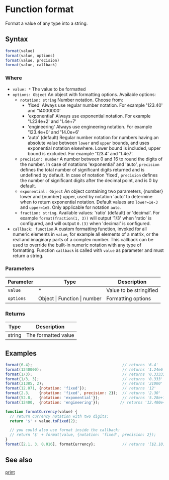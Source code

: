 <!-- Note: This file is automatically generated from source code comments. Changes made in this file will be overridden. -->

# Function format

Format a value of any type into a string.


## Syntax

```js
format(value)
format(value, options)
format(value, precision)
format(value, callback)
```

### Where

 - `value: *`
   The value to be formatted
 - `options: Object`
   An object with formatting options. Available options:
   - `notation: string`
     Number notation. Choose from:
     - 'fixed'
       Always use regular number notation.
       For example '123.40' and '14000000'
     - 'exponential'
       Always use exponential notation.
       For example '1.234e+2' and '1.4e+7'
     - 'engineering'
       Always use engineering notation.
       For example '123.4e+0' and '14.0e+6'
     - 'auto' (default)
       Regular number notation for numbers having an absolute value between
       `lower` and `upper` bounds, and uses exponential notation elsewhere.
       Lower bound is included, upper bound is excluded.
       For example '123.4' and '1.4e7'.
   - `precision: number`
     A number between 0 and 16 to round the digits of the number. In case
     of notations 'exponential' and 'auto', `precision` defines the total
     number of significant digits returned and is undefined by default.
     In case of notation 'fixed', `precision` defines the number of
     significant digits after the decimal point, and is 0 by default.
   - `exponential: Object`
     An object containing two parameters, {number} lower and {number} upper,
     used by notation 'auto' to determine when to return exponential
     notation. Default values are `lower=1e-3` and `upper=1e5`. Only
     applicable for notation `auto`.
   - `fraction: string`. Available values: 'ratio' (default) or 'decimal'.
     For example `format(fraction(1, 3))` will output '1/3' when 'ratio' is
     configured, and will output `0.(3)` when 'decimal' is configured.
- `callback: function`
  A custom formatting function, invoked for all numeric elements in `value`,
  for example all elements of a matrix, or the real and imaginary
  parts of a complex number. This callback can be used to override the
  built-in numeric notation with any type of formatting. Function `callback`
  is called with `value` as parameter and must return a string.

### Parameters

Parameter | Type | Description
--------- | ---- | -----------
`value` | * | Value to be stringified
`options` | Object &#124; Function &#124; number | Formatting options

### Returns

Type | Description
---- | -----------
string | The formatted value


## Examples

```js
format(6.4);                                        // returns '6.4'
format(1240000);                                    // returns '1.24e6'
format(1/3);                                        // returns '0.3333333333333333'
format(1/3, 3);                                     // returns '0.333'
format(21385, 2);                                   // returns '21000'
format(12.071, {notation: 'fixed'});                // returns '12'
format(2.3,    {notation: 'fixed', precision: 2});  // returns '2.30'
format(52.8,   {notation: 'exponential'});          // returns '5.28e+1'
format(12400,  {notation: 'engineering'});         // returns '12.400e+3'

function formatCurrency(value) {
  // return currency notation with two digits:
  return '$' + value.toFixed(2);

  // you could also use format inside the callback:
  // return '$' + format(value, {notation: 'fixed', precision: 2});
}
format([2.1, 3, 0.016], formatCurrency};            // returns '[$2.10, $3.00, $0.02]'
```


## See also

[print](print.md)
